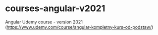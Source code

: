 # courses-angular-v2021
Angular Udemy course - version 2021 (https://www.udemy.com/course/angular-kompletny-kurs-od-podstaw/)
